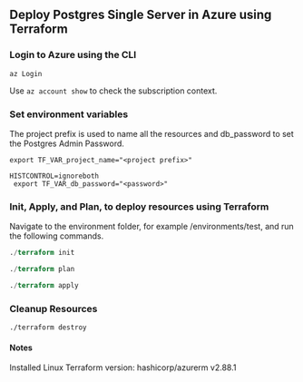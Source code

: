 
## Deploy Postgres Single Server in Azure using Terraform

### Login to Azure using the CLI

```
az Login
```

Use `az account show` to check the subscription context.

### Set environment variables

The project prefix is used to name all the resources and db_password to set the Postgres Admin Password.

```variables
export TF_VAR_project_name="<project prefix>"

HISTCONTROL=ignoreboth
 export TF_VAR_db_password="<password>"
```


### Init, Apply, and Plan, to deploy resources using Terraform


Navigate to the environment folder, for example /environments/test, and run the following commands.

```terraform
./terraform init

./terraform plan

./terraform apply
```

### Cleanup Resources

```
./terraform destroy
```

#### Notes

Installed Linux Terraform version: hashicorp/azurerm v2.88.1 
